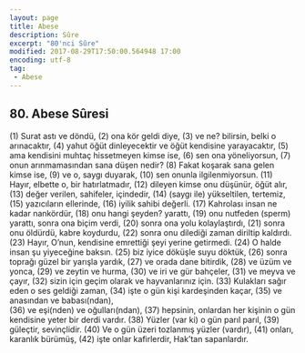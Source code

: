 ```yaml
---
layout: page
title: Abese
description: Sûre
excerpt: "80'nci Sûre"
modified: 2017-08-29T17:50:00.564948 17:00
encoding: utf-8
tag: 
 - Abese
---
```


## 80. Abese Sûresi

(1) Surat astı ve döndü,
(2) ona kör geldi diye,
(3) ve ne? bilirsin, belki o arınacaktır,
(4) yahut öğüt dinleyecektir ve öğüt kendisine yarayacaktır,
(5) ama kendisini muhtaç hissetmeyen kimse ise,
(6) sen ona yöneliyorsun,
(7) onun arınmamasından sana düşen nedir?
(8) Fakat koşarak sana gelen kimse ise, 
(9) ve o, saygı duyarak,
(10) sen onunla ilgilenmiyorsun.
(11) Hayır, elbette o, bir hatırlatmadır,
(12) dileyen kimse onu düşünür, öğüt alır,
(13) değer verilen, sahifeler, içindedir,
(14) (saygı ile) yükseltilen, tertemiz,
(15) yazıcıların ellerinde,
(16) iyilik sahibi değerli.
(17) Kahrolası insan ne kadar nankördür,
(18) onu hangi şeyden? yarattı,
(19) onu nutfeden (sperm) yarattı, sonra ona biçim verdi,
(20) sonra ona yolu kolaylaştırdı,
(21) sonra onu öldürdü, kabre koydurdu,
(22) sonra onu dilediği zaman diriltip kaldırdı.
(23) Hayır, O’nun, kendisine emrettiği şeyi yerine getirmedi.
(24) O halde insan şu yiyeceğine baksın.
(25) biz iyice döküşle suyu döktük,
(26) sonra toprağı güzel bir yarışla yardık,
(27) ve orada dane bitirdik,
(28) ve üzüm ve yonca,
(29) ve zeytin ve hurma,
(30) ve iri ve gür bahçeler,
(31) ve meyva ve çayır,
(32) sizin için geçim olarak ve hayvanlarınız için.
(33) Kulakları sağır eden o ses geldiği zaman,
(34) işte o gün kişi kardeşinden kaçar,
(35) ve anasından ve babası(ndan),	
(36) ve eşi(nden) ve oğulları(ndan),
(37) hepsinin, onlardan her kişinin o gün kendisine yeter bir derdi vardır.
(38) Yüzler (var ki) o gün parıl parıl,
(39) güleçtir, sevinçlidir. 
(40) Ve o gün üzeri tozlanmış yüzler (vardır),
(41) onları, karanlık bürümüş, 
(42) işte onlar kafirlerdir, Hak’tan sapanlardır.
